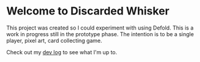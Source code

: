 # Welcome to Discarded Whisker

This project was created so I could experiment with using Defold. This is a work in progress still in the prototype phase. The intention is to be a single player, pixel art, card collecting game. 


Check out my [dev log](https://tristenmacpherson.pages.dev/blog/blog-index) to see what I'm up to.
